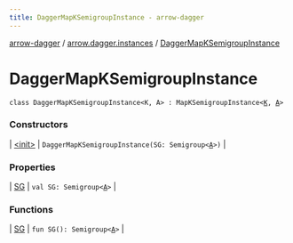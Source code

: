 ```yaml
---
title: DaggerMapKSemigroupInstance - arrow-dagger
---
```


[arrow-dagger](../../index.html) / [arrow.dagger.instances](../index.html) / [DaggerMapKSemigroupInstance](./index.html)

# DaggerMapKSemigroupInstance

`class DaggerMapKSemigroupInstance<K, A> : MapKSemigroupInstance<`[`K`](index.html#K)`, `[`A`](index.html#A)`>`

### Constructors

| [&lt;init&gt;](-init-.html) | `DaggerMapKSemigroupInstance(SG: Semigroup<`[`A`](index.html#A)`>)` |

### Properties

| [SG](-s-g.html) | `val SG: Semigroup<`[`A`](index.html#A)`>` |

### Functions

| [SG](-s-g.html) | `fun SG(): Semigroup<`[`A`](index.html#A)`>` |

